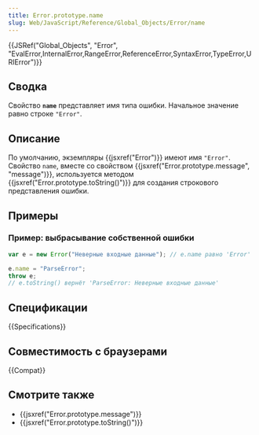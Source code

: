 ```yaml
---
title: Error.prototype.name
slug: Web/JavaScript/Reference/Global_Objects/Error/name
---
```


{{JSRef("Global_Objects", "Error", "EvalError,InternalError,RangeError,ReferenceError,SyntaxError,TypeError,URIError")}}

## Сводка

Свойство **`name`** представляет имя типа ошибки. Начальное значение равно строке `"Error"`.

## Описание

По умолчанию, экземпляры {{jsxref("Error")}} имеют имя `"Error"`. Свойство `name`, вместе со свойством {{jsxref("Error.prototype.message", "message")}}, используется методом {{jsxref("Error.prototype.toString()")}} для создания строкового представления ошибки.

## Примеры

### Пример: выбрасывание собственной ошибки

```js
var e = new Error("Неверные входные данные"); // e.name равно 'Error'

e.name = "ParseError";
throw e;
// e.toString() вернёт 'ParseError: Неверные входные данные'
```

## Спецификации

{{Specifications}}

## Совместимость с браузерами

{{Compat}}

## Смотрите также

- {{jsxref("Error.prototype.message")}}
- {{jsxref("Error.prototype.toString()")}}
